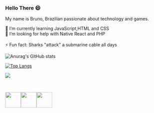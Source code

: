 ### Hello There 😄
My name is Bruno, Brazilian passionate about technology and games. 

🌱 I’m currently learning JavaScript,HTML and CSS <br>
🤔 I’m looking for help with Native React and PHP <br> <br>
⚡ Fun fact: Sharks "attack" a submarine cable all days <br>


![Anurag's GitHub stats](https://github-readme-stats.vercel.app/api?username=DevBrunohs&show_icons=true&theme=tokyonight)


[![Top Langs](https://github-readme-stats.vercel.app/api/top-langs/?username=DevBrunohs&layout=compactshow_icons=true&theme=tokyonight)](https://github.com/DevBrunohs/github-readme-stats)


<a href="https://www.linkedin.com/in/devbrunohs/" target="_blank"><img src="https://img.shields.io/badge/-LinkedIn-%230077B5?style=for-the-badge&logo=linkedin&logoColor=white" target="_blank"></a>

<br>

<img  allgin="center" height="50" width="50" src="https://cdn.jsdelivr.net/gh/devicons/devicon/icons/html5/html5-plain-wordmark.svg" /><img allgin="center" height="50" width="50" src="https://cdn.jsdelivr.net/gh/devicons/devicon/icons/css3/css3-plain-wordmark.svg"/><img allgin="center" height="50" width="50" src="https://cdn.jsdelivr.net/gh/devicons/devicon/icons/javascript/javascript-original.svg"/>




<!--
**DevBrunohs/DevBrunohs** is a ✨ _special_ ✨ repository because its `README.md` (this file) appears on your GitHub profile.

Here are some ideas to get you started:

- 🔭 I’m currently working on ...
- 🌱 I’m currently learning ...
- 👯 I’m looking to collaborate on ...
- 🤔 I’m looking for help with ...
- 💬 Ask me about ...
- 📫 How to reach me: ...
- 😄 Pronouns: ...
- ⚡ Fun fact: ...
-->
